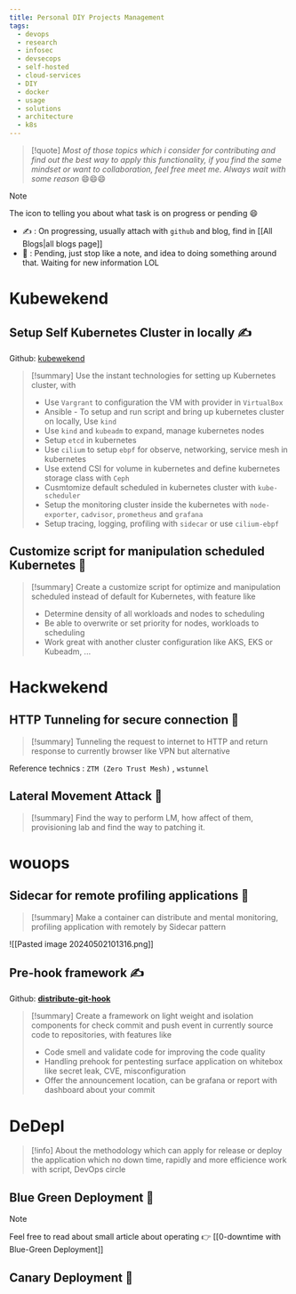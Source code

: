 ```yaml
---
title: Personal DIY Projects Management
tags:
  - devops
  - research
  - infosec
  - devsecops
  - self-hosted
  - cloud-services
  - DIY
  - docker
  - usage
  - solutions
  - architecture
  - k8s
---
```

>[!quote]
>*Most of those topics which i consider for contributing and find out the best way to apply this functionality, if you find the same mindset or want to collaboration, feel free meet me. Always wait with some reason* 😄😄😄

>[!note]
>The icon to telling you about what task is on progress or pending 😄
>
>- ✍ : On progressing, usually attach with `github` and blog, find in [[All Blogs|all blogs page]]
>- 🚧 : Pending, just stop like a note, and idea to doing something around that. Waiting for new information LOL
# Kubewekend
## Setup Self Kubernetes Cluster in locally ✍

Github: [kubewekend](https://github.com/Xeus-Territory/kubewekend)

>[!summary]
>Use the instant technologies for setting up Kubernetes cluster, with
>- Use `Vargrant` to configuration the VM with provider in `VirtualBox`
>- Ansible - To setup and run script and bring up kubernetes cluster on locally, Use `kind`
>- Use `kind` and `kubeadm` to expand, manage kubernetes nodes
>- Setup `etcd` in kubernetes
>- Use `cilium` to setup `ebpf` for observe, networking, service mesh in kubernetes
>- Use extend CSI for volume in kubernetes and define kubernetes storage class with `Ceph`
>- Cusmtomize default scheduled in kubernetes cluster with `kube-scheduler`
>- Setup the monitoring cluster inside the kubernetes with `node-exporter`, `cadvisor`, `prometheus` and `grafana`
>- Setup tracing, logging, profiling with `sidecar` or use `cilium-ebpf`

## Customize script for manipulation scheduled Kubernetes 🚧

>[!summary]
>Create a customize script for optimize and manipulation scheduled instead of default for Kubernetes, with feature like
>- Determine density of all workloads and nodes to scheduling
>- Be able to overwrite or set priority for nodes, workloads to scheduling
>- Work great with another cluster configuration like AKS, EKS or Kubeadm, ...

# Hackwekend

## HTTP Tunneling for secure connection 🚧

>[!summary]
>Tunneling the request to internet to HTTP and return response to currently browser like VPN but alternative

Reference technics : `ZTM (Zero Trust Mesh)` , `wstunnel`

## Lateral Movement Attack 🚧

>[!summary]
>Find the way to perform LM, how affect of them, provisioning lab and find the way to patching it.

# wouops
## Sidecar for remote profiling applications 🚧

>[!summary]
>Make a container can distribute and mental monitoring, profiling application with remotely by Sidecar pattern

![[Pasted image 20240502101316.png]]

## Pre-hook framework ✍

Github: **[distribute-git-hook](https://github.com/wouops/distribute-git-hook)**

>[!summary]
>Create a framework on light weight and isolation components for check commit and push event in currently source code to repositories, with features like
>- Code smell and validate code for improving the code quality
>- Handling prehook for pentesting surface application on whitebox like secret leak, CVE, misconfiguration
>- Offer the announcement location, can be grafana or report with dashboard about your commit

# DeDepl 

>[!info]
>About the methodology which can apply for release or deploy the application which no down time, rapidly and more efficience work with script, DevOps circle

## Blue Green Deployment 🚧

>[!note]
>Feel free to read about small article about operating 👉 [[0-downtime with Blue-Green Deployment]]
## Canary Deployment 🚧